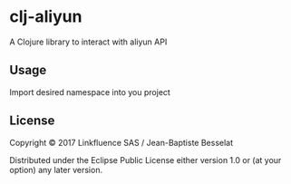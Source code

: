 # clj-aliyun

A Clojure library to interact with aliyun API

## Usage

Import desired namespace into you project

## License

Copyright © 2017 Linkfluence SAS / Jean-Baptiste Besselat

Distributed under the Eclipse Public License either version 1.0 or (at
your option) any later version.
